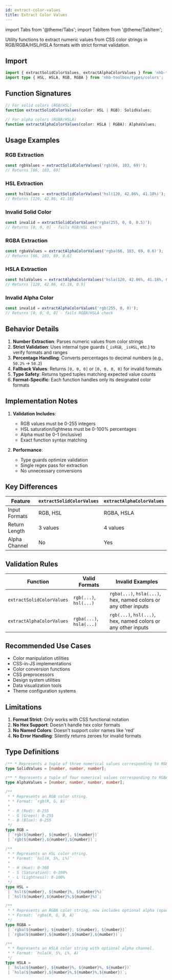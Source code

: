 ```yaml
---
id: extract-color-values
title: Extract Color Values
---
```


import Tabs from '@theme/Tabs';
import TabItem from '@theme/TabItem';

Utility functions to extract numeric values from CSS color strings in RGB/RGBA/HSL/HSLA formats with strict format validation.

## Import

```typescript
import { extractSolidColorValues, extractAlphaColorValues } from 'nhb-toolbox';
import type { HSL, HSLA, RGB, RGBA } from 'nhb-toolbox/types/colors';
```

## Function Signatures

```typescript
// For solid colors (RGB/HSL)
function extractSolidColorValues(color: HSL | RGB): SolidValues;

// For alpha colors (RGBA/HSLA)
function extractAlphaColorValues(color: HSLA | RGBA): AlphaValues;
```

## Usage Examples

<Tabs>
<TabItem value="solid" label="Solid Colors" default>

### RGB Extraction

```typescript
const rgbValues = extractSolidColorValues('rgb(66, 103, 69)');
// Returns [66, 103, 69]
```

### HSL Extraction

```typescript
const hslValues = extractSolidColorValues('hsl(120, 42.86%, 41.18%)');
// Returns [120, 42.86, 41.18]
```

### Invalid Solid Color

```typescript
const invalid = extractSolidColorValues('rgba(255, 0, 0, 0.5)');
// Returns [0, 0, 0] - fails RGB/HSL check
```

</TabItem>
<TabItem value="alpha" label="Alpha Colors">

### RGBA Extraction

```typescript
const rgbaValues = extractAlphaColorValues('rgba(66, 103, 69, 0.6)');
// Returns [66, 103, 69, 0.6]
```

### HSLA Extraction

```typescript
const hslaValues = extractAlphaColorValues('hsla(120, 42.86%, 41.18%, 0.9)');
// Returns [120, 42.86, 41.18, 0.9]
```

### Invalid Alpha Color

```typescript
const invalid = extractAlphaColorValues('rgb(255, 0, 0)');
// Returns [0, 0, 0, 0] - fails RGBA/HSLA check
```

</TabItem>
</Tabs>

## Behavior Details

1. **Number Extraction**: Parses numeric values from color strings
2. **Strict Validation**: Uses internal type guards (`_isRGB`, `_isHSL`, etc.) to verify formats and ranges
3. **Percentage Handling**: Converts percentages to decimal numbers (e.g., `50.2%` → `50.2`)
4. **Fallback Values**: Returns `[0, 0, 0]` or `[0, 0, 0, 0]` for invalid formats
5. **Type Safety**: Returns typed tuples matching expected value counts
6. **Format-Specific**: Each function handles only its designated color formats

## Implementation Notes

1. **Validation Includes**:
   - RGB values must be 0-255 integers
   - HSL saturation/lightness must be 0-100% percentages
   - Alpha must be 0-1 (inclusive)
   - Exact function syntax matching

2. **Performance**:
   - Type guards optimize validation
   - Single regex pass for extraction
   - No unnecessary conversions

## Key Differences

| Feature       | `extractSolidColorValues` | `extractAlphaColorValues` |
|---------------|---------------------------|---------------------------|
| Input Formats | RGB, HSL                  | RGBA, HSLA                |
| Return Length | 3 values                  | 4 values                  |
| Alpha Channel | No                        | Yes                       |

## Validation Rules

| Function                  | Valid Formats            | Invalid Examples                                                |
|---------------------------|--------------------------|-----------------------------------------------------------------|
| `extractSolidColorValues` | `rgb(...)`, `hsl(...)`   | `rgba(...)`, `hsla(...)`, hex, named colors or any other inputs |
| `extractAlphaColorValues` | `rgba(...)`, `hsla(...)` | `rgb(...)`, `hsl(...)`, hex, named colors or any other inputs   |

## Recommended Use Cases

- Color manipulation utilities
- CSS-in-JS implementations
- Color conversion functions
- CSS preprocessors
- Design system utilities
- Data visualization tools
- Theme configuration systems

## Limitations

1. **Format Strict**: Only works with CSS functional notation
2. **No Hex Support**: Doesn't handle hex color formats
3. **No Named Colors**: Doesn't support color names like 'red'
4. **No Error Handling**: Silently returns zeroes for invalid formats

## Type Definitions

```ts
/** * Represents a tuple of three numerical values corresponding to RGB or HSL color components. */
type SolidValues = [number, number, number];

/** * Represents a tuple of four numerical values corresponding to RGBA or HSLA color components. */
type AlphaValues = [number, number, number, number];

/**
 * * Represents an RGB color string.
 * * Format: `rgb(R, G, B)`
 *
 * - R (Red): 0-255
 * - G (Green): 0-255
 * - B (Blue): 0-255
 */
type RGB =
 | `rgb(${number}, ${number}, ${number})`
 | `rgb(${number},${number},${number})`;

/**
 * * Represents an HSL color string.
 * * Format: `hsl(H, S%, L%)`
 *
 * - H (Hue): 0-360
 * - S (Saturation): 0-100%
 * - L (Lightness): 0-100%
 */
type HSL =
 | `hsl(${number}, ${number}%, ${number}%)`
 | `hsl(${number},${number}%,${number}%)`;

/**
 * * Represents an RGBA color string, now includes optional alpha (opacity).
 * * Format: `rgba(R, G, B, A)`
 */
type RGBA =
 | `rgba(${number}, ${number}, ${number}, ${number})`
 | `rgba(${number},${number},${number},${number})`;

/**
 * * Represents an HSLA color string with optional alpha channel.
 * * Format: `hsla(H, S%, L%, A)`
 */
type HSLA =
 | `hsla(${number}, ${number}%, ${number}%, ${number})`
 | `hsla(${number},${number}%,${number}%,${number})`;
 ```
